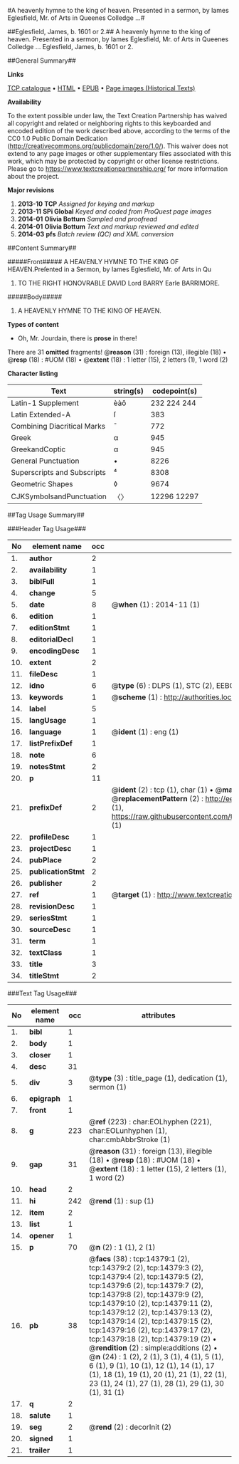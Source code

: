 #A heavenly hymne to the king of heaven. Presented in a sermon, by Iames Eglesfield, Mr. of Arts in Queenes Colledge ...#

##Eglesfield, James, b. 1601 or 2.##
A heavenly hymne to the king of heaven. Presented in a sermon, by Iames Eglesfield, Mr. of Arts in Queenes Colledge ...
Eglesfield, James, b. 1601 or 2.

##General Summary##

**Links**

[TCP catalogue](http://www.ota.ox.ac.uk/tcp/)  • 
[HTML](http://tei.it.ox.ac.uk/tcp/Texts-HTML/free/A21/A21192.html)  • 
[EPUB](http://tei.it.ox.ac.uk/tcp/Texts-EPUB/free/A21/A21192.epub) • 
[Page images (Historical Texts)](https://historicaltexts.jisc.ac.uk/eebo-99849241e)

**Availability**

To the extent possible under law, the Text Creation Partnership has waived all copyright and related or neighboring rights to this keyboarded and encoded edition of the work described above, according to the terms of the CC0 1.0 Public Domain Dedication (http://creativecommons.org/publicdomain/zero/1.0/). This waiver does not extend to any page images or other supplementary files associated with this work, which may be protected by copyright or other license restrictions. Please go to https://www.textcreationpartnership.org/ for more information about the project.

**Major revisions**

1. __2013-10__ __TCP__ *Assigned for keying and markup*
1. __2013-11__ __SPi Global__ *Keyed and coded from ProQuest page images*
1. __2014-01__ __Olivia Bottum__ *Sampled and proofread*
1. __2014-01__ __Olivia Bottum__ *Text and markup reviewed and edited*
1. __2014-03__ __pfs__ *Batch review (QC) and XML conversion*

##Content Summary##

#####Front#####
A HEAVENLY HYMNE TO THE KING OF HEAVEN.Preſented in a Sermon, by Iames Eglesfield, Mr. of Arts in Qu
1. TO THE RIGHT HONOVRABLE DAVID Lord BARRY Earle BARRIMORE.

#####Body#####

1. A HEAVENLY HYMNE TO THE KING OF HEAVEN.

**Types of content**

  * Oh, Mr. Jourdain, there is **prose** in there!

There are 31 **omitted** fragments! 
 @__reason__ (31) : foreign (13), illegible (18)  •  @__resp__ (18) : #UOM (18)  •  @__extent__ (18) : 1 letter (15), 2 letters (1), 1 word (2)

**Character listing**


|Text|string(s)|codepoint(s)|
|---|---|---|
|Latin-1 Supplement|èàô|232 224 244|
|Latin Extended-A|ſ|383|
|Combining             Diacritical Marks|̄|772|
|Greek|α|945|
|GreekandCoptic|α|945|
|General Punctuation|•|8226|
|Superscripts             and Subscripts|⁴|8308|
|Geometric Shapes|◊|9674|
|CJKSymbolsandPunctuation|〈〉|12296 12297|

##Tag Usage Summary##

###Header Tag Usage###

|No|element name|occ|attributes|
|---|---|---|---|
|1.|__author__|2||
|2.|__availability__|1||
|3.|__biblFull__|1||
|4.|__change__|5||
|5.|__date__|8| @__when__ (1) : 2014-11 (1)|
|6.|__edition__|1||
|7.|__editionStmt__|1||
|8.|__editorialDecl__|1||
|9.|__encodingDesc__|1||
|10.|__extent__|2||
|11.|__fileDesc__|1||
|12.|__idno__|6| @__type__ (6) : DLPS (1), STC (2), EEBO-CITATION (1), PROQUEST (1), VID (1)|
|13.|__keywords__|1| @__scheme__ (1) : http://authorities.loc.gov/ (1)|
|14.|__label__|5||
|15.|__langUsage__|1||
|16.|__language__|1| @__ident__ (1) : eng (1)|
|17.|__listPrefixDef__|1||
|18.|__note__|6||
|19.|__notesStmt__|2||
|20.|__p__|11||
|21.|__prefixDef__|2| @__ident__ (2) : tcp (1), char (1)  •  @__matchPattern__ (2) : ([0-9\-]+):([0-9IVX]+) (1), (.+) (1)  •  @__replacementPattern__ (2) : http://eebo.chadwyck.com/downloadtiff?vid=$1&page=$2 (1), https://raw.githubusercontent.com/textcreationpartnership/Texts/master/tcpchars.xml#$1 (1)|
|22.|__profileDesc__|1||
|23.|__projectDesc__|1||
|24.|__pubPlace__|2||
|25.|__publicationStmt__|2||
|26.|__publisher__|2||
|27.|__ref__|1| @__target__ (1) : http://www.textcreationpartnership.org/docs/. (1)|
|28.|__revisionDesc__|1||
|29.|__seriesStmt__|1||
|30.|__sourceDesc__|1||
|31.|__term__|1||
|32.|__textClass__|1||
|33.|__title__|3||
|34.|__titleStmt__|2||


###Text Tag Usage###

|No|element name|occ|attributes|
|---|---|---|---|
|1.|__bibl__|1||
|2.|__body__|1||
|3.|__closer__|1||
|4.|__desc__|31||
|5.|__div__|3| @__type__ (3) : title_page (1), dedication (1), sermon (1)|
|6.|__epigraph__|1||
|7.|__front__|1||
|8.|__g__|223| @__ref__ (223) : char:EOLhyphen (221), char:EOLunhyphen (1), char:cmbAbbrStroke (1)|
|9.|__gap__|31| @__reason__ (31) : foreign (13), illegible (18)  •  @__resp__ (18) : #UOM (18)  •  @__extent__ (18) : 1 letter (15), 2 letters (1), 1 word (2)|
|10.|__head__|2||
|11.|__hi__|242| @__rend__ (1) : sup (1)|
|12.|__item__|2||
|13.|__list__|1||
|14.|__opener__|1||
|15.|__p__|70| @__n__ (2) : 1 (1), 2 (1)|
|16.|__pb__|38| @__facs__ (38) : tcp:14379:1 (2), tcp:14379:2 (2), tcp:14379:3 (2), tcp:14379:4 (2), tcp:14379:5 (2), tcp:14379:6 (2), tcp:14379:7 (2), tcp:14379:8 (2), tcp:14379:9 (2), tcp:14379:10 (2), tcp:14379:11 (2), tcp:14379:12 (2), tcp:14379:13 (2), tcp:14379:14 (2), tcp:14379:15 (2), tcp:14379:16 (2), tcp:14379:17 (2), tcp:14379:18 (2), tcp:14379:19 (2)  •  @__rendition__ (2) : simple:additions (2)  •  @__n__ (24) : 1 (2), 2 (1), 3 (1), 4 (1), 5 (1), 6 (1), 9 (1), 10 (1), 12 (1), 14 (1), 17 (1), 18 (1), 19 (1), 20 (1), 21 (1), 22 (1), 23 (1), 24 (1), 27 (1), 28 (1), 29 (1), 30 (1), 31 (1)|
|17.|__q__|2||
|18.|__salute__|1||
|19.|__seg__|2| @__rend__ (2) : decorInit (2)|
|20.|__signed__|1||
|21.|__trailer__|1||
